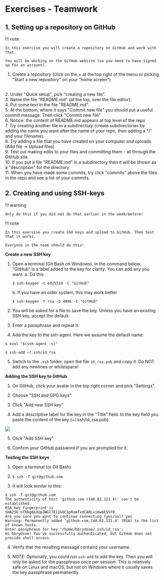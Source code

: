 # Exercises - Teamwork  

## 1. Setting up a repository on GitHub 

!!! note

    In this exercise you will create a repository on GitHub and work with that. 

    You will be working on the GitHub website (so you need to have signed up for an account). 

1. Create a repository (click on the + at the top right of the menu or picking "Start a new repository" on your "home screen")
<br>
2. Under "Quick setup", pick "creating a new file".
<br>
3. Name the file "README.md" (at the top, over the file editor).
<br>
4. Put some text in the file "README.md".
<br>
5. At the bottom, where it says "Commit new file" you should put a useful commit message. Then click "Commit new file"
<br>
6. Notice: the content of README.md appears at top level of the repo
<br>
7. Try creating another file in a subdirectory (create subdirectories by adding the name you want after the name of your repo, then adding a "/" and your filename).
<br>
8. Try adding a file that you have created on your computer and uploads (Add file -> Upload files)
<br>
9. Test out making edits to your files and committing them - all through the GitHub site.
<br>
10. If you put a file "README.md" in a subdirectory then it will be shown as a "description" for the directory
<br>
11. When you have made some commits, try click "commits" above the files in the repo and see a list of your commits.

## 2. Creating and using SSH-keys 

!!! warning 

    Only do this if you did not do that earlier in the week/before! 

!!! note 

    In this exercise you create SSH keys and upload to GitHub. Then test that it works.

    Everyone in the team should do this! 

**Create a new SSH key**

1. Open a terminal (Git Bash on Windows). In the command below, "GitHub" is a label added to the key for clarity. You can add any you want:
    a. Do this
    ```
    $ ssh-keygen -t ed25519 -C "GitHub"
    ```
    b. If you have an older system, this may work better
    ```
    $ ssh-keygen -t rsa -b 4096 -C "GitHub"
    ```

2. You will be asked for a file to save the key. Unless you have an existing SSH key, accept the default.

3. Enter a passphrase and repeat it.

4. Add the key to the ssh-agent. Here we assume the default name: 

```
$ eval "$(ssh-agent -s)"

$ ssh-add ~/.ssh/id_rsa
```

5. Switch to the `.ssh` folder, open the file `id_rsa.pub` and copy it. Do NOT add any newlines or whitespace! 



**Adding the SSH key to GitHub**

1. On GitHub, click your avatar in the top right corner and pick "Settings".

2. Choose "SSH and GPG keys"

3. Click "Add new SSH key"

4. Add a descriptive label for the key in the "Title" field. In the key field you paste the content of the key (~/.ssh/id_rsa.pub)

![](https://i.imgur.com/DzOFZTd.png)

5. Click "Add SSH key"

6. Confirm your GitHub password if you are prompted for it. 



**Testing the SSH keys**

1. Open a terminal (or Git Bash) 

2. `$ ssh -T git@github.com`

3. It will look similar to this: 

```
$ ssh -T git@github.com
The authenticity of host 'github.com (140.82.121.4)' can't be established.
RSA key fingerprint is SHA256:nThbg6kXUpJWGl7E1IGOCspRomTxdCARLviKw6E5SY8.
Are you sure you want to continue connecting (yes/no)? yes
Warning: Permanently added 'github.com,140.82.121.4' (RSA) to the list of known hosts.
Enter passphrase for key '/home/bbrydsoe/.ssh/id_rsa': 
Hi bbrydsoe! You've successfully authenticated, but GitHub does not provide shell access.
```

4. Verify that the resulting message contains your username. 

5. NOTE: Optionally, you could run `ssh-add` to add the key. Then you will only be asked for the passphrase once per session. This is relatively safe on Linux and macOS, but not on Windows where it usually saves the key passphrase permanently.



